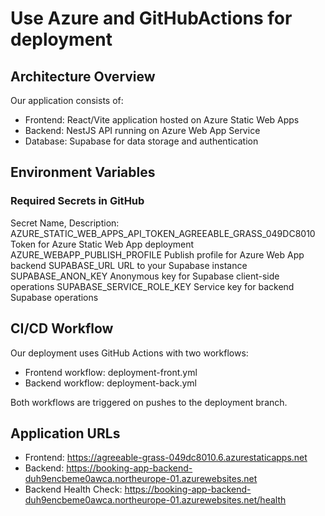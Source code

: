 # Use Azure and GitHubActions for deployment

## Architecture Overview

Our application consists of:

- Frontend: React/Vite application hosted on Azure Static Web Apps
- Backend: NestJS API running on Azure Web App Service
- Database: Supabase for data storage and authentication

## Environment Variables

### Required Secrets in GitHub

Secret Name, Description:
AZURE_STATIC_WEB_APPS_API_TOKEN_AGREEABLE_GRASS_049DC8010 Token for Azure Static Web App deployment
AZURE_WEBAPP_PUBLISH_PROFILE Publish profile for Azure Web App backend
SUPABASE_URL URL to your Supabase instance
SUPABASE_ANON_KEY Anonymous key for Supabase client-side operations
SUPABASE_SERVICE_ROLE_KEY Service key for backend Supabase operations

## CI/CD Workflow

Our deployment uses GitHub Actions with two workflows:

- Frontend workflow: deployment-front.yml
- Backend workflow: deployment-back.yml

Both workflows are triggered on pushes to the deployment branch.

## Application URLs

- Frontend: https://agreeable-grass-049dc8010.6.azurestaticapps.net
- Backend: https://booking-app-backend-duh9encbeme0awca.northeurope-01.azurewebsites.net
- Backend Health Check: https://booking-app-backend-duh9encbeme0awca.northeurope-01.azurewebsites.net/health
